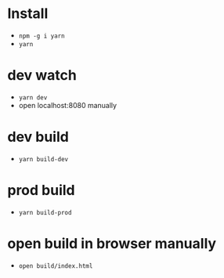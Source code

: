 # Install
- `npm -g i yarn`
- `yarn`


# dev watch
- `yarn dev`
- open localhost:8080 manually

# dev build
- `yarn build-dev`

# prod build
- `yarn build-prod`

# open build in browser manually
- `open build/index.html`
